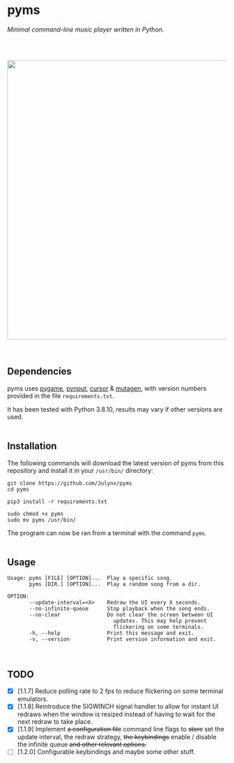# pyms
*Minimal command-line music player written in Python.*
<br><br>

<br>
<p align="center">  
  <img width="640" src="https://i.imgur.com/k7dFllS.png">
</p>
<br>

## Dependencies
pyms uses [pygame](https://pypi.org/project/pygame/), [pynput](https://pypi.org/project/pynput/), [cursor](https://pypi.org/project/cursor/) & [mutagen](https://pypi.org/project/mutagen/), with version numbers provided in the file `requirements.txt`.

It has been tested with Python 3.8.10, results may vary if other versions are used.
<br><br>

## Installation
The following commands will download the latest version of pyms from this repository 
and install it in your `/usr/bin/` directory:
```
git clone https://github.com/Julynx/pyms
cd pyms
```
```
pip3 install -r requirements.txt
```
```
sudo chmod +x pyms
sudo mv pyms /usr/bin/
```
The program can now be ran from a terminal with the command `pyms`.
<br><br>

## Usage
```
Usage: pyms [FILE] [OPTION]...  Play a specific song.
       pyms [DIR.] [OPTION]...  Play a random song from a dir.

OPTION:
       --update-interval=<X>    Redraw the UI every X seconds.
       --no-infinite-queue      Stop playback when the song ends.
       --no-clear               Do not clear the screen between UI
                                  updates. This may help prevent
                                  flickering on some terminals.
       -h, --help               Print this message and exit.
       -v, --version            Print version information and exit.
```
<br>

## TODO
- [x] [1.1.7] Reduce polling rate to 2 fps to reduce flickering on some terminal emulators.
- [x] [1.1.8] Reintroduce the SIGWINCH signal handler to allow for instant UI redraws when the window is resized instead of having to wait for the next redraw to take place.
- [x] [1.1.9] Implement ~~a configuration file~~ command line flags to ~~store~~ set the update interval, the redraw strategy, ~~the keybindings~~ enable / disable the infinite queue ~~and other relevant options.~~
- [ ] [1.2.0] Configurable keybindings and maybe some other stuff.
